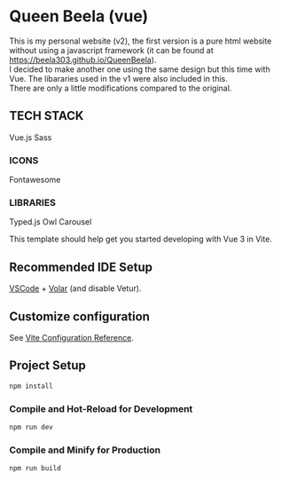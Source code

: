 # Queen Beela (vue)
This is my personal website (v2), the first version is a pure html website without using a javascript framework (it can be found at https://beela303.github.io/QueenBeela). 
<br>
I decided to make another one using the same design but this time with Vue. 
The libararies used in the v1 were also included in this.
<br>
There are only a little modifications compared to the original.

## TECH STACK
Vue.js
Sass

### ICONS
Fontawesome

### LIBRARIES
Typed.js
Owl Carousel

This template should help get you started developing with Vue 3 in Vite.

## Recommended IDE Setup

[VSCode](https://code.visualstudio.com/) + [Volar](https://marketplace.visualstudio.com/items?itemName=Vue.volar) (and disable Vetur).

## Customize configuration

See [Vite Configuration Reference](https://vite.dev/config/).

## Project Setup

```sh
npm install
```

### Compile and Hot-Reload for Development

```sh
npm run dev
```

### Compile and Minify for Production

```sh
npm run build
```
